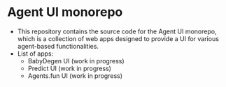 # Agent UI monorepo

- This repository contains the source code for the Agent UI monorepo, which is a collection of web apps designed to provide a UI for various agent-based functionalities.
- List of apps:
  - BabyDegen UI (work in progress)
  - Predict UI (work in progress)
  - Agents.fun UI (work in progress)
